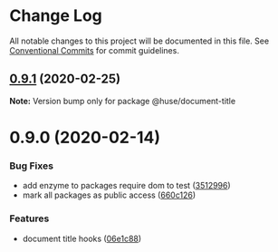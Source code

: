 # Change Log

All notable changes to this project will be documented in this file.
See [Conventional Commits](https://conventionalcommits.org) for commit guidelines.

## [0.9.1](https://github.com/ecomfe/react-hooks/compare/@huse/document-title@0.9.0...@huse/document-title@0.9.1) (2020-02-25)

**Note:** Version bump only for package @huse/document-title





# 0.9.0 (2020-02-14)


### Bug Fixes

* add enzyme to packages require dom to test ([3512996](https://github.com/ecomfe/react-hooks/commit/351299610b2a960c846c105318146e2575cf2791))
* mark all packages as public access ([660c126](https://github.com/ecomfe/react-hooks/commit/660c1265ee27cb0de0e7b456904a22f4370002d0))


### Features

* document title hooks ([06e1c88](https://github.com/ecomfe/react-hooks/commit/06e1c88bd76e90cbb5a333979302a088578db63a))
